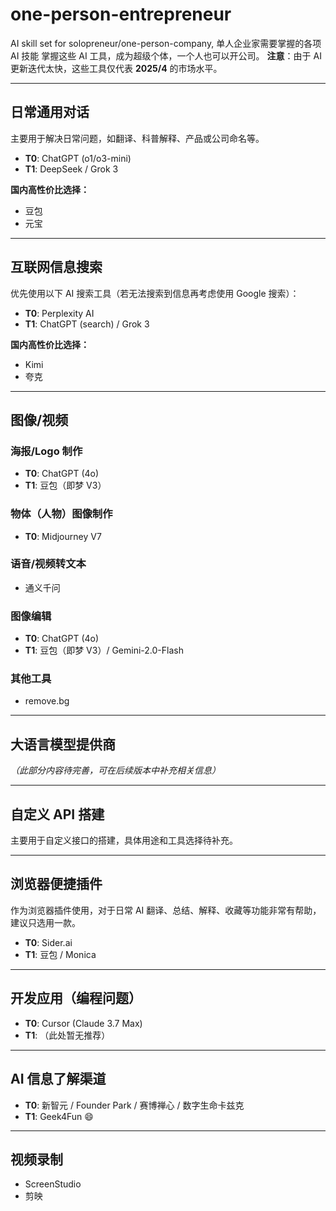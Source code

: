 # one-person-entrepreneur
AI skill set for solopreneur/one-person-company, 单人企业家需要掌握的各项 AI 技能
掌握这些 AI 工具，成为超级个体，一个人也可以开公司。
**注意**：由于 AI 更新迭代太快，这些工具仅代表 **2025/4** 的市场水平。

---

## 日常通用对话

主要用于解决日常问题，如翻译、科普解释、产品或公司命名等。

- **T0**: ChatGPT (o1/o3-mini)
- **T1**: DeepSeek / Grok 3

**国内高性价比选择：**

- 豆包
- 元宝

---

## 互联网信息搜索

优先使用以下 AI 搜索工具（若无法搜索到信息再考虑使用 Google 搜索）：

- **T0**: Perplexity AI
- **T1**: ChatGPT (search) / Grok 3

**国内高性价比选择：**

- Kimi
- 夸克

---

## 图像/视频

### 海报/Logo 制作

- **T0**: ChatGPT (4o)
- **T1**: 豆包（即梦 V3）

### 物体（人物）图像制作

- **T0**: Midjourney V7

### 语音/视频转文本

- 通义千问

### 图像编辑

- **T0**: ChatGPT (4o)
- **T1**: 豆包（即梦 V3）/ Gemini-2.0-Flash

### 其他工具

- remove.bg

---

## 大语言模型提供商

*（此部分内容待完善，可在后续版本中补充相关信息）*

---

## 自定义 API 搭建

主要用于自定义接口的搭建，具体用途和工具选择待补充。

---

## 浏览器便捷插件

作为浏览器插件使用，对于日常 AI 翻译、总结、解释、收藏等功能非常有帮助，建议只选用一款。

- **T0**: Sider.ai
- **T1**: 豆包 / Monica

---

## 开发应用（编程问题）

- **T0**: Cursor (Claude 3.7 Max)
- **T1**: （此处暂无推荐）

---

## AI 信息了解渠道

- **T0**: 新智元 / Founder Park / 赛博禅心 / 数字生命卡兹克
- **T1**: Geek4Fun 😄

---

## 视频录制

- ScreenStudio
- 剪映
